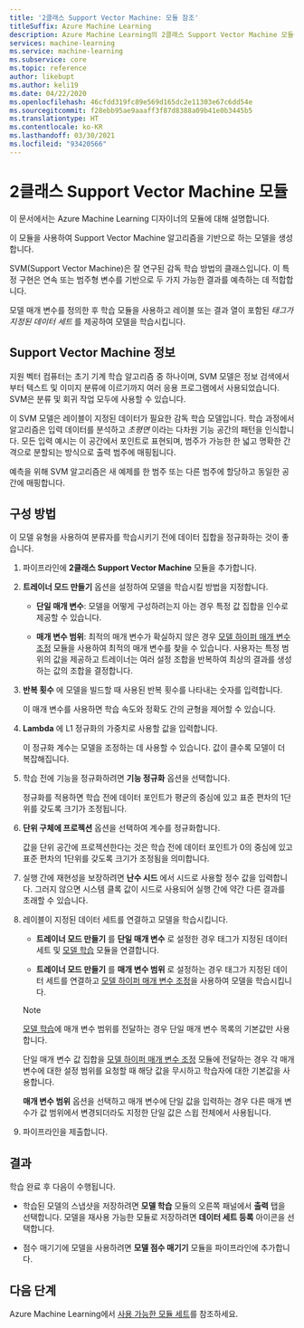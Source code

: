 ```yaml
---
title: '2클래스 Support Vector Machine: 모듈 참조'
titleSuffix: Azure Machine Learning
description: Azure Machine Learning의 2클래스 Support Vector Machine 모듈을 사용하여 이진 분류자를 만드는 방법을 알아봅니다.
services: machine-learning
ms.service: machine-learning
ms.subservice: core
ms.topic: reference
author: likebupt
ms.author: keli19
ms.date: 04/22/2020
ms.openlocfilehash: 46cfdd319fc89e569d165dc2e11303e67c6dd54e
ms.sourcegitcommit: f28ebb95ae9aaaff3f87d8388a09b41e0b3445b5
ms.translationtype: HT
ms.contentlocale: ko-KR
ms.lasthandoff: 03/30/2021
ms.locfileid: "93420566"
---
```

# <a name="two-class-support-vector-machine-module"></a>2클래스 Support Vector Machine 모듈

이 문서에서는 Azure Machine Learning 디자이너의 모듈에 대해 설명합니다.

이 모듈을 사용하여 Support Vector Machine 알고리즘을 기반으로 하는 모델을 생성합니다. 

SVM(Support Vector Machine)은 잘 연구된 감독 학습 방법의 클래스입니다. 이 특정 구현은 연속 또는 범주형 변수를 기반으로 두 가지 가능한 결과를 예측하는 데 적합합니다.

모델 매개 변수를 정의한 후 학습 모듈을 사용하고 레이블 또는 결과 열이 포함된 *태그가 지정된 데이터 세트* 를 제공하여 모델을 학습시킵니다.

## <a name="about-support-vector-machines"></a>Support Vector Machine 정보

지원 벡터 컴퓨터는 초기 기계 학습 알고리즘 중 하나이며, SVM 모델은 정보 검색에서부터 텍스트 및 이미지 분류에 이르기까지 여러 응용 프로그램에서 사용되었습니다. SVM은 분류 및 회귀 작업 모두에 사용할 수 있습니다.

이 SVM 모델은 레이블이 지정된 데이터가 필요한 감독 학습 모델입니다. 학습 과정에서 알고리즘은 입력 데이터를 분석하고 *초평면* 이라는 다차원 기능 공간의 패턴을 인식합니다.  모든 입력 예시는 이 공간에서 포인트로 표현되며, 범주가 가능한 한 넓고 명확한 간격으로 분할되는 방식으로 출력 범주에 매핑됩니다.

예측을 위해 SVM 알고리즘은 새 예제를 한 범주 또는 다른 범주에 할당하고 동일한 공간에 매핑합니다. 

## <a name="how-to-configure"></a>구성 방법 

이 모델 유형을 사용하여 분류자를 학습시키기 전에 데이터 집합을 정규화하는 것이 좋습니다.
  
1.  파이프라인에 **2클래스 Support Vector Machine** 모듈을 추가합니다.  
  
2.  **트레이너 모드 만들기** 옵션을 설정하여 모델을 학습시킬 방법을 지정합니다.  
  
    -   **단일 매개 변수**: 모델을 어떻게 구성하려는지 아는 경우 특정 값 집합을 인수로 제공할 수 있습니다.  

    -   **매개 변수 범위**: 최적의 매개 변수가 확실하지 않은 경우 [모델 하이퍼 매개 변수 조정](tune-model-hyperparameters.md) 모듈을 사용하여 최적의 매개 변수를 찾을 수 있습니다. 사용자는 특정 범위의 값을 제공하고 트레이너는 여러 설정 조합을 반복하여 최상의 결과를 생성하는 값의 조합을 결정합니다.

3.  **반복 횟수** 에 모델을 빌드할 때 사용된 반복 횟수를 나타내는 숫자를 입력합니다.  
  
     이 매개 변수를 사용하면 학습 속도와 정확도 간의 균형을 제어할 수 있습니다.  
  
4.  **Lambda** 에 L1 정규화의 가중치로 사용할 값을 입력합니다.  
  
     이 정규화 계수는 모델을 조정하는 데 사용할 수 있습니다. 값이 클수록 모델이 더 복잡해집니다.  
  
5.  학습 전에 기능을 정규화하려면 **기능 정규화** 옵션을 선택합니다.
  
     정규화를 적용하면 학습 전에 데이터 포인트가 평균의 중심에 있고 표준 편차의 1단위를 갖도록 크기가 조정됩니다.
  
6.  **단위 구체에 프로젝션** 옵션을 선택하여 계수를 정규화합니다.
  
     값을 단위 공간에 프로젝션한다는 것은 학습 전에 데이터 포인트가 0의 중심에 있고 표준 편차의 1단위를 갖도록 크기가 조정됨을 의미합니다.
  
7.  실행 간에 재현성을 보장하려면 **난수 시드** 에서 시드로 사용할 정수 값을 입력합니다.  그러지 않으면 시스템 클록 값이 시드로 사용되어 실행 간에 약간 다른 결과를 초래할 수 있습니다.
  
9. 레이블이 지정된 데이터 세트를 연결하고 모델을 학습시킵니다.

    + **트레이너 모드 만들기** 를 **단일 매개 변수** 로 설정한 경우 태그가 지정된 데이터 세트 및 [모델 학습](train-model.md) 모듈을 연결합니다.  
  
    + **트레이너 모드 만들기** 를 **매개 변수 범위** 로 설정하는 경우 태그가 지정된 데이터 세트를 연결하고 [모델 하이퍼 매개 변수 조정](tune-model-hyperparameters.md)을 사용하여 모델을 학습시킵니다.  
  
    > [!NOTE]
    > 
    > [모델 학습](train-model.md)에 매개 변수 범위를 전달하는 경우 단일 매개 변수 목록의 기본값만 사용합니다.  
    > 
    > 단일 매개 변수 값 집합을 [모델 하이퍼 매개 변수 조정](tune-model-hyperparameters.md) 모듈에 전달하는 경우 각 매개 변수에 대한 설정 범위를 요청할 때 해당 값을 무시하고 학습자에 대한 기본값을 사용합니다.  
    > 
    > **매개 변수 범위** 옵션을 선택하고 매개 변수에 단일 값을 입력하는 경우 다른 매개 변수가 값 범위에서 변경되더라도 지정한 단일 값은 스윕 전체에서 사용됩니다.
  
10. 파이프라인을 제출합니다.

## <a name="results"></a>결과

학습 완료 후 다음이 수행됩니다.

+ 학습된 모델의 스냅샷을 저장하려면 **모델 학습** 모듈의 오른쪽 패널에서 **출력** 탭을 선택합니다. 모델을 재사용 가능한 모듈로 저장하려면 **데이터 세트 등록** 아이콘을 선택합니다.

+ 점수 매기기에 모델을 사용하려면 **모델 점수 매기기** 모듈을 파이프라인에 추가합니다.


## <a name="next-steps"></a>다음 단계

Azure Machine Learning에서 [사용 가능한 모듈 세트](module-reference.md)를 참조하세요. 
